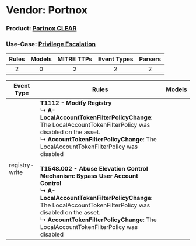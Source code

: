 Vendor: Portnox
===============
### Product: [Portnox CLEAR](../ds_portnox_portnox_clear.md)
### Use-Case: [Privilege Escalation](../../../../UseCases/uc_privilege_escalation.md)

| Rules | Models | MITRE TTPs | Event Types | Parsers |
|:-----:|:------:|:----------:|:-----------:|:-------:|
|   2   |   0    |     2      |      2      |    2    |

| Event Type     | Rules    | Models |
| ---- | ---- | ------ |
| registry-write | <b>T1112 - Modify Registry</b><br> ↳ <b>A-LocalAccountTokenFilterPolicyChange</b>: The LocalAccountTokenFilterPolicy was disabled on the asset.<br> ↳ <b>AccountTokenFilterPolicyChange</b>: The LocalAccountTokenFilterPolicy was disabled<br><br><b>T1548.002 - Abuse Elevation Control Mechanism: Bypass User Account Control</b><br> ↳ <b>A-LocalAccountTokenFilterPolicyChange</b>: The LocalAccountTokenFilterPolicy was disabled on the asset.<br> ↳ <b>AccountTokenFilterPolicyChange</b>: The LocalAccountTokenFilterPolicy was disabled |        |
